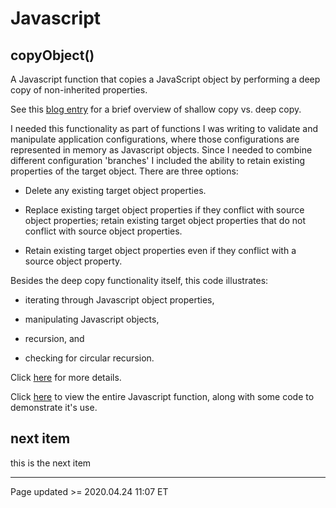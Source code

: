 # Javascript

## copyObject()

A Javascript function that copies a JavaScript object by performing a deep copy of non-inherited properties.

See this [blog entry](/pages/blog.md#04/24_-_Shallow_Copy_vs._Deep_Copy,_and_copyObject) for a brief overview of shallow copy vs. deep copy.

I needed this functionality as part of functions I was writing to validate and manipulate application configurations, where those configurations are represented in memory as Javascript objects. Since I needed to combine different configuration 'branches' I included the ability to retain existing properties of the target object. There are three options:

 - Delete any existing target object properties.

 - Replace existing target object properties if they conflict with source object properties; retain existing target object properties that do not conflict with source object properties.

 - Retain existing target object properties even if they conflict with a source object property.

Besides the deep copy functionality itself, this code illustrates:

 - iterating through Javascript object properties,

 - manipulating Javascript objects,

 - recursion, and

 - checking for circular recursion.

Click [here](copyObject.md) for more details.

Click [here](https://www.scheidel.net/library/copyObject.js) to view the entire Javascript function, along with some code to demonstrate it's use.

## next item

this is the next item

<hr class="tight"><p class="timestamp">Page updated >= 2020.04.24 11:07 ET</p>
